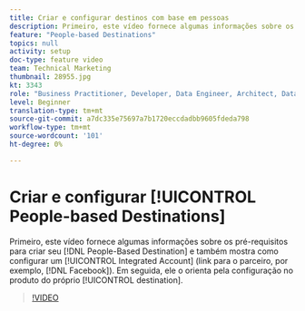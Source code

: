 ```yaml
---
title: Criar e configurar destinos com base em pessoas
description: Primeiro, este vídeo fornece algumas informações sobre os pré-requisitos para criar seu Destino com base em pessoas e também mostra como configurar uma Conta integrada (link para o parceiro, por exemplo, Facebook). Em seguida, ele o orienta pela configuração no produto do próprio destino.
feature: "People-based Destinations"
topics: null
activity: setup
doc-type: feature video
team: Technical Marketing
thumbnail: 28955.jpg
kt: 3343
role: "Business Practitioner, Developer, Data Engineer, Architect, Data Architect, Administrator, Leader"
level: Beginner
translation-type: tm+mt
source-git-commit: a7dc335e75697a7b1720eccdadbb9605fdeda798
workflow-type: tm+mt
source-wordcount: '101'
ht-degree: 0%

---
```



# Criar e configurar [!UICONTROL People-based Destinations]

Primeiro, este vídeo fornece algumas informações sobre os pré-requisitos para criar seu [!DNL People-Based Destination] e também mostra como configurar um [!UICONTROL Integrated Account] (link para o parceiro, por exemplo, [!DNL Facebook]). Em seguida, ele o orienta pela configuração no produto do próprio [!UICONTROL destination].

>[!VIDEO](https://video.tv.adobe.com/v/28955/?quality=12)
